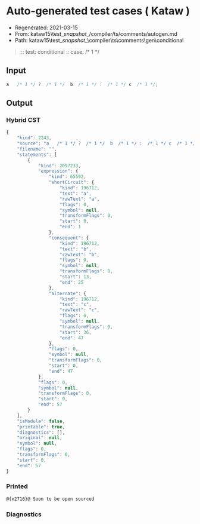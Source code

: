 # Auto-generated test cases ( Kataw )
- Regenerated: 2021-03-15
- From: kataw15\test\__snapshot__/compiler/ts/comments/autogen.md
- Path: kataw15\test\__snapshot__\compiler\ts\comments\gen\conditional
> :: test: conditional
> :: case:  /* 1 */
## Input

`````js
a   /* 1 */ ?  /* 1 */  b  /* 1 */ :  /* 1 */ c  /* 1 */;
`````

## Output

### Hybrid CST

```javascript
{
    "kind": 2243,
    "source": "a   /* 1 */ ?  /* 1 */  b  /* 1 */ :  /* 1 */ c  /* 1 */;",
    "filename": "",
    "statements": [
        {
            "kind": 2097233,
            "expression": {
                "kind": 65592,
                "shortCircuit": {
                    "kind": 196712,
                    "text": "a",
                    "rawText": "a",
                    "flags": 0,
                    "symbol": null,
                    "transformFlags": 0,
                    "start": 0,
                    "end": 1
                },
                "consequent": {
                    "kind": 196712,
                    "text": "b",
                    "rawText": "b",
                    "flags": 0,
                    "symbol": null,
                    "transformFlags": 0,
                    "start": 13,
                    "end": 25
                },
                "alternate": {
                    "kind": 196712,
                    "text": "c",
                    "rawText": "c",
                    "flags": 0,
                    "symbol": null,
                    "transformFlags": 0,
                    "start": 36,
                    "end": 47
                },
                "flags": 0,
                "symbol": null,
                "transformFlags": 0,
                "start": 0,
                "end": 47
            },
            "flags": 0,
            "symbol": null,
            "transformFlags": 0,
            "start": 0,
            "end": 57
        }
    ],
    "isModule": false,
    "printable": true,
    "diagnostics": [],
    "original": null,
    "symbol": null,
    "flags": 0,
    "transformFlags": 0,
    "start": 0,
    "end": 57
}
```

### Printed

```javascript
@{x2716}@ Soon to be open sourced
```

### Diagnostics

```javascript

```

